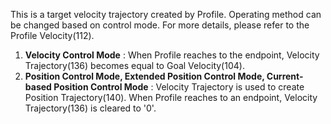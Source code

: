 This is a target velocity trajectory created by Profile. Operating method can be changed based on control mode. For more details, please refer to the Profile Velocity(112).
1. **Velocity Control Mode** : When Profile reaches to the endpoint, Velocity Trajectory(136) becomes equal to Goal Velocity(104).
2. **Position Control Mode, Extended Position Control Mode, Current-based Position Control Mode** : Velocity Trajectory is used to create Position Trajectory(140). When Profile reaches to an endpoint, Velocity Trajectory(136) is cleared to '0'.
